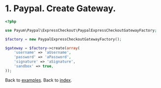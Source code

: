 # 1. Paypal. Create Gateway. 

```php
<?php

use Payum\Paypal\ExpressCheckout\PaypalExpressCheckoutGatewayFactory;

$factory = new PaypalExpressCheckoutGatewayFactory();

$gateway = $factory->create(array(
    'username' => 'aUsername',
    'password' => 'aPassword',
    'signature' => 'aSignature',
    'sandbox' => true,
));
```

Back to [examples](examples/index.md).
Back to [index](index.md).
